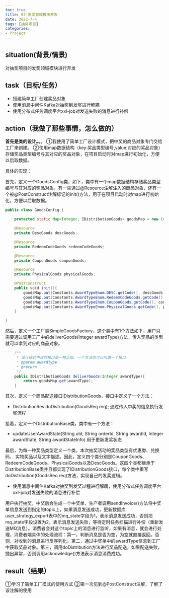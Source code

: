 ```yaml
---
toc: true
title: 03-发奖领域模块开发
date: 2022-7-4
tags: [抽奖项目]
categories: 
- Project
---
```


## situation(背景/情景)

对抽奖项目的发奖领域模块进行开发

## task（目标/任务）

- 搭建简单工厂创建奖品对象
- 使用消息中间件Kafka对抽奖到发奖进行解耦
- 使用分布式任务调度平台xxl-job对发送失败的消息进行补偿

## action（我做了那些事情，怎么做的）

**首先是类的设计。。。**
①我使用了简单工厂设计模式，把中奖的商品对象专门交给工厂来创建。
②使用map数据结构（key:奖品类型编号,value:对应的奖品对象）存储奖品类型编号与其对应的奖品对象，在项目启动时对map进行初始化，方便以后取数据。

具体的实现：

首先，定义一个GoodsConfig类，如下，类中有一个map数据结构存储奖品类型编号与其对应的奖品对象，有一些通过@Resource注解注入的商品对象，还有一个被@PostConstruct注解标记的init()方法，用于在项目启动时对map进行初始化，方便以后取数据。

```java
public class GoodsConfig {

    protected static Map<Integer, IDistributionGoods> goodsMap = new ConcurrentHashMap<>();

    @Resource
    private DescGoods descGoods;

    @Resource
    private RedeemCodeGoods redeemCodeGoods;

    @Resource
    private CouponGoods couponGoods;

    @Resource
    private PhysicalGoods physicalGoods;

    @PostConstruct
    public void init(){
        goodsMap.put(Constants.AwardTypeEnum.DESC.getCode(), descGoods);
        goodsMap.put(Constants.AwardTypeEnum.RedeemCodeGoods.getCode(), redeemCodeGoods);
        goodsMap.put(Constants.AwardTypeEnum.CouponGoods.getCode(), couponGoods);
        goodsMap.put(Constants.AwardTypeEnum.PhysicalGoods.getCode(), physicalGoods);
    }

}
```

然后，定义一个工厂类SimpleGoodsFactory，这个类中有1个方法如下，用户只需要通过调用工厂中的deliverGoods(Integer awardType)方法，传入奖品的类型就可以拿到对应的商品对象。

```java
    /**
     * 设计模式中说的接口是一种泛指，一个方法也可以叫做一个接口
     * @param awardType
     * @return
     */
    public IDistributionGoods deliverGoods(Integer awardType){
        return goodsMap.get(awardType);
    }
```

其次，定义一个商品配送接口IDistributionGoods，接口中定义了一个方法：

- DistributionRes doDistribution(GoodsReq req);
通过传入中奖的信息执行发奖流程

接着，定义一个DistributionBase类，类中有一个方法：

- updateUserAwardState(String uId, String orderId, String awardId, Integer awardState, String awardStateInfo)
用于更新发奖状态

最后，为每一种奖品类型定义一个类，本次抽奖活动的奖品类型有优惠劵、兑换码、
实物奖品以及文字描述。因此，定义四个类分别是CouponGoods、RedeemCodeGoods、PhysicalGoods以及DescGoods。这四个类都继承于DistributionBase类并且都实现了IDistributionGoods接口，每个类中重写doDistribution(GoodsReq req)方法，实现自己的发奖逻辑。

- 使用消息中间件Kafka对抽奖到发奖过程进行解耦，使用分布式任务调度平台xxl-job对发送失败的消息进行补偿

用户执行抽奖，中奖后会生成一个中奖单，生产者调用sendInvoice()方法将中奖单信息发送到指定的topic上，如果消息发送成功，更新数据库user_strategy_export表中的mq_state字段为1，表示消息发送成功，否则把mq_state字段设置为2，表示消息发送失败，等待定时任务扫描进行补偿（重新发送MQ消息）。消费者会对这个topic上的消息进行监听，如果有消息，就会进行处理，消费者端具体的处理流程：第一，判断消息是否为空，为空就直接返回。否则，对收到的消息进行反序列化。第二，通过中奖单中的awardType信息到工厂中获取奖品对象。第三，调用doDistribution方法进行奖品配送，如果配送失败，抛出异常，否则调用acknowledge()方法表示消息消费成功。


## result（结果）

①学习了简单工厂模式的使用方式
②第一次见到@PostConstruct注解，了解了该注解的使用
